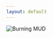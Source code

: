 ```yaml
---
layout: default
---
```

<style>
h1 {
    color: darkorange;
}
.terminal-container {
    text-align: center;
    width: 100%; /* take the full width of its parent */
}
.terminal {
    text-align: left;
    margin: auto;
    padding: 10px;
}
.spacer {
    height: 50px;  /* or whatever height you desire */
    clear: both;  /* this ensures it doesn't get affected by floating elements, if any */
}
</style>

<div class="center">
<img src="{{ site.baseurl }} {% link /images/BurningMUD_ASCII_Logo.png %} " alt="Burning MUD">

<div class="spacer"></div>


<div id="terminal" class="terminal"></div>

<script>
const terminal = document.getElementById("terminal");
const lines = [
    "Out of the burning ashes",
    "Rose a new life",
    "A new creature",
    "Born into the Burning world"
];
const typeSpeed = 50;

let currentLineIndex = 0;
let currentCharIndex = 0;

function typeLine() {
    if (currentCharIndex < lines[currentLineIndex].length) {
        terminal.innerHTML += lines[currentLineIndex].charAt(currentCharIndex);
        currentCharIndex++;
        setTimeout(typeLine, typeSpeed);
    } else {
        terminal.innerHTML += '<br>';
        currentCharIndex = 0;
        currentLineIndex++;
        if (currentLineIndex < lines.length) {
            setTimeout(typeLine, 500); // 500ms delay between lines
        }
    }
}

typeLine();  // Start the typewriter effect
</script>

